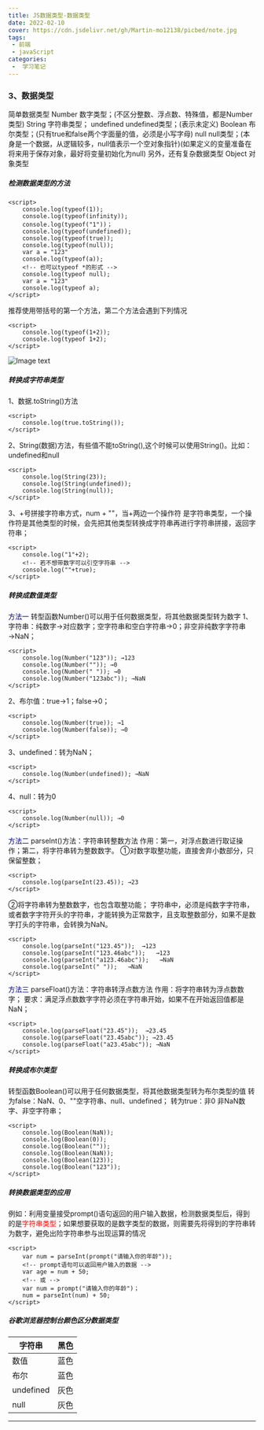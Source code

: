 ```yaml
---
title: JS数据类型-数据类型
date: 2022-02-10
cover: https://cdn.jsdelivr.net/gh/Martin-mo12138/picbed/note.jpg
tags:
 - 前端
 - javaScript
categories:
 -  学习笔记
---
```


### 3、数据类型

简单数据类型
Number    数字类型；(不区分整数、浮点数、特殊值，都是Number类型)
String    字符串类型；
undefined undefined类型；(表示未定义)
Boolean   布尔类型；(只有true和false两个字面量的值，必须是小写字母)
null      null类型；(本身是一个数据，从逻辑较多，null值表示一个空对象指针)(如果定义的变量准备在将来用于保存对象，最好将变量初始化为null)
另外，还有复杂数据类型 
Object    对象类型

##### 检测数据类型的方法

```
<script>
    console.log(typeof(1)); 
    console.log(typeof(infinity));
    console.log(typeof("1"))；
    console.log(typeof(undefined));
    console.log(typeof(true));
    console.log(typeof(null));
    var a = "123"
    console.log(typeof(a));
    <!-- 也可以typeof *的形式 -->
    console.log(typeof null);
    var a = "123"
    console.log(typeof a);
</script>
```

推荐使用带括号的第一个方法，第二个方法会遇到下列情况

```
<script>
    console.log(typeof(1+2));
    console.log(typeof 1+2);
</script>
```

![Image text](https://gitee.com/Mxinzhijie/lgnote-image/blob/master/js-part-1/dateTest.jpg)

##### 转换成字符串类型

1、数据.toString()方法

```
<script>
    console.log(true.toString());
</script>
```

2、String(数据)方法，有些值不能toString(),这个时候可以使用String()。比如：undefined和null

```
<script>
    console.log(String(23));
    console.log(String(undefined));
    console.log(String(null));
</script>
```

3、+号拼接字符串方式，num + ""，当+两边一个操作符 是字符串类型，一个操作符是其他类型的时候，会先把其他类型转换成字符串再进行字符串拼接，返回字符串；

```
<script>
    console.log("1"+2);
    <!-- 若不想带数字可以引空字符串 -->
    console.log(""+true);
</script>
```

##### 转换成数值类型

<font color=darkblue>方法一</font>
转型函数Number()可以用于任何数据类型，将其他数据类型转为数字
1、字符串：纯数字→对应数字；空字符串和空白字符串→0；非空非纯数字字符串→NaN；

```
<script>
    console.log(Number("123")); →123
    console.log(Number("")); →0
    console.log(Number(" ")); →0
    console.log(Number("123abc")); →NaN
</script>
```

2、布尔值：true→1；false→0；

```
<script>
    console.log(Number(true)); →1
    console.log(Number(false)); →0
</script>
```

3、undefined：转为NaN；

```
<script>
    console.log(Number(undefined)); →NaN
</script>
```

4、null：转为0

```
<script>
    console.log(Number(null)); →0
</script>
```

<font color=darkblue>方法二</font>
parseInt()方法：字符串转整数方法
作用：第一，对浮点数进行取证操作；第二，将字符串转为整数数字。
①对数字取整功能，直接舍弃小数部分，只保留整数；

```
<script>
    console.log(parseInt(23.45)); →23
</script>
```

②将字符串转为整数数字，也包含取整功能；
字符串中，必须是纯数字字符串，或者数字字符开头的字符串，才能转换为正常数字，且支取整数部分，如果不是数字打头的字符串，会转换为NaN。

```
<script>
    console.log(parseInt("123.45"));  →123
    console.log(parseInt("123.46abc"));   →123
    console.log(parseInt("a123.46abc"));   →NaN
    console.log(parseInt(" "));   →NaN
</script>
```

<font color=darkblue>方法三</font>
parseFloat()方法：字符串转浮点数方法
作用：将字符串转为浮点数数字；
要求：满足浮点数数字字符必须在字符串开始，如果不在开始返回值都是NaN；

```
<script>
    console.log(parseFloat("23.45"));  →23.45
    console.log(parseFloat("23.45abc")); →23.45
    console.log(parseFloat("a23.45abc")); →NaN
</script>
```




##### 转换成布尔类型

转型函数Boolean()可以用于任何数据类型，将其他数据类型转为布尔类型的值
转为false：NaN、0、""空字符串、null、undefined；
转为true：非0 非NaN数字、非空字符串；

```
<script>
    console.log(Boolean(NaN));
    console.log(Boolean(0));
    console.log(Boolean(""));
    console.log(Boolean(NaN));
    console.log(Boolean(123));
    console.log(Boolean("123"));
</script>
```

##### 转换数据类型的应用

例如：利用变量接受prompt()语句返回的用户输入数据，检测数据类型后，得到的是<font color=red>字符串类型</font>；如果想要获取的是数字类型的数据，则需要先将得到的字符串转为数字，避免出险字符串参与出现运算的情况

```
<script>
    var num = parseInt(prompt("请输入你的年龄"));
    <!-- prompt语句可以返回用户输入的数据 -->
    var age = num + 50;
    <!-- 或 -->
    var num = prompt("请输入你的年龄")；
    num = parseInt(num) + 50;
</script>
```

##### 谷歌浏览器控制台颜色区分数据类型

| 字符串    | 黑色 |
| --------- | ---- |
| 数值      | 蓝色 |
| 布尔      | 蓝色 |
| undefined | 灰色 |
| null      | 灰色 |

***
